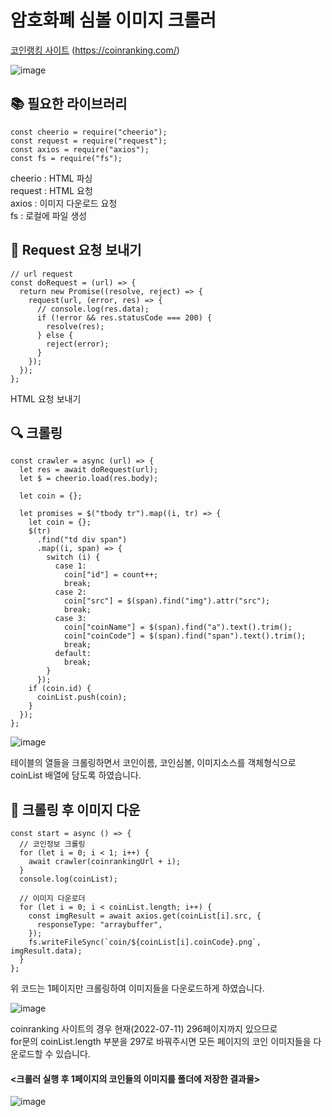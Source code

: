 # 암호화폐 심볼 이미지 크롤러

[코인랭킹 사이트](https://coinranking.com/) (https://coinranking.com/)

![image](https://user-images.githubusercontent.com/74912530/178154317-16ce6d97-b518-42ee-814d-144acb1bb5cb.png)


## 📚 필요한 라이브러리
```
const cheerio = require("cheerio");
const request = require("request");
const axios = require("axios");
const fs = require("fs");
```
cheerio : HTML 파싱  
request : HTML 요청  
axios : 이미지 다운로드 요청  
fs : 로컬에 파일 생성  

## 🚀 Request 요청 보내기
```
// url request
const doRequest = (url) => {
  return new Promise((resolve, reject) => {
    request(url, (error, res) => {
      // console.log(res.data);
      if (!error && res.statusCode === 200) {
        resolve(res);
      } else {
        reject(error);
      }
    });
  });
};
```
HTML 요청 보내기

## 🔍 크롤링
```
const crawler = async (url) => {
  let res = await doRequest(url);
  let $ = cheerio.load(res.body);

  let coin = {};

  let promises = $("tbody tr").map((i, tr) => {
    let coin = {};
    $(tr)
      .find("td div span")
      .map((i, span) => {
        switch (i) {
          case 1:
            coin["id"] = count++;
            break;
          case 2:
            coin["src"] = $(span).find("img").attr("src");
            break;
          case 3:
            coin["coinName"] = $(span).find("a").text().trim();
            coin["coinCode"] = $(span).find("span").text().trim();
            break;
          default:
            break;
        }
      });
    if (coin.id) {
      coinList.push(coin);
    }
  });
};
```

![image](https://user-images.githubusercontent.com/74912530/178154727-ab9c1cda-9b3c-4237-839b-4f4ac24b1685.png)

테이블의 열들을 크롤링하면서 코인이름, 코인심볼, 이미지소스를 객체형식으로 coinList 배열에 담도록 하였습니다.

## 📁 크롤링 후 이미지 다운
```
const start = async () => {
  // 코인정보 크롤링
  for (let i = 0; i < 1; i++) {
    await crawler(coinrankingUrl + i);
  }
  console.log(coinList);

  // 이미지 다운로더
  for (let i = 0; i < coinList.length; i++) {
    const imgResult = await axios.get(coinList[i].src, {
      responseType: "arraybuffer",
    });
    fs.writeFileSync(`coin/${coinList[i].coinCode}.png`, imgResult.data);
  }
};
```

위 코드는 1페이지만 크롤링하여 이미지들을 다운로드하게 하였습니다.

![image](https://user-images.githubusercontent.com/74912530/178154647-e0d6485e-6d45-4bef-86e7-2a49d285e005.png)

coinranking 사이트의 경우 현재(2022-07-11) 296페이지까지 있으므로  
for문의 coinList.length 부분을 297로 바꿔주시면 모든 페이지의 코인 이미지들을 다운로드할 수 있습니다.  


#### <크롤러 실행 후 1페이지의 코인들의 이미지를 폴더에 저장한 결과물>

![image](https://user-images.githubusercontent.com/74912530/178154591-8ec9f428-b807-4fea-a017-bc635f155335.png)




